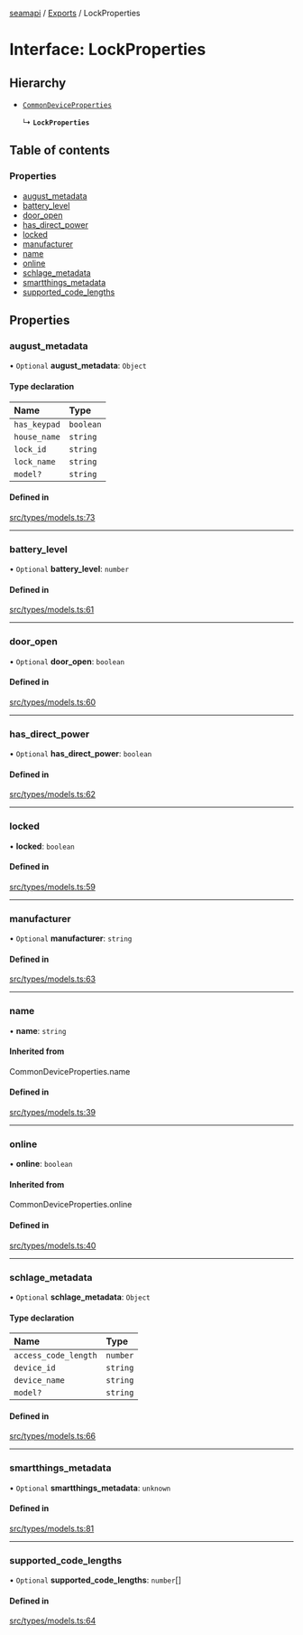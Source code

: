 [seamapi](../README.md) / [Exports](../modules.md) / LockProperties

# Interface: LockProperties

## Hierarchy

- [`CommonDeviceProperties`](../modules.md#commondeviceproperties)

  ↳ **`LockProperties`**

## Table of contents

### Properties

- [august\_metadata](LockProperties.md#august_metadata)
- [battery\_level](LockProperties.md#battery_level)
- [door\_open](LockProperties.md#door_open)
- [has\_direct\_power](LockProperties.md#has_direct_power)
- [locked](LockProperties.md#locked)
- [manufacturer](LockProperties.md#manufacturer)
- [name](LockProperties.md#name)
- [online](LockProperties.md#online)
- [schlage\_metadata](LockProperties.md#schlage_metadata)
- [smartthings\_metadata](LockProperties.md#smartthings_metadata)
- [supported\_code\_lengths](LockProperties.md#supported_code_lengths)

## Properties

### august\_metadata

• `Optional` **august\_metadata**: `Object`

#### Type declaration

| Name | Type |
| :------ | :------ |
| `has_keypad` | `boolean` |
| `house_name` | `string` |
| `lock_id` | `string` |
| `lock_name` | `string` |
| `model?` | `string` |

#### Defined in

[src/types/models.ts:73](https://github.com/seamapi/javascript/blob/main/src/types/models.ts#L73)

___

### battery\_level

• `Optional` **battery\_level**: `number`

#### Defined in

[src/types/models.ts:61](https://github.com/seamapi/javascript/blob/main/src/types/models.ts#L61)

___

### door\_open

• `Optional` **door\_open**: `boolean`

#### Defined in

[src/types/models.ts:60](https://github.com/seamapi/javascript/blob/main/src/types/models.ts#L60)

___

### has\_direct\_power

• `Optional` **has\_direct\_power**: `boolean`

#### Defined in

[src/types/models.ts:62](https://github.com/seamapi/javascript/blob/main/src/types/models.ts#L62)

___

### locked

• **locked**: `boolean`

#### Defined in

[src/types/models.ts:59](https://github.com/seamapi/javascript/blob/main/src/types/models.ts#L59)

___

### manufacturer

• `Optional` **manufacturer**: `string`

#### Defined in

[src/types/models.ts:63](https://github.com/seamapi/javascript/blob/main/src/types/models.ts#L63)

___

### name

• **name**: `string`

#### Inherited from

CommonDeviceProperties.name

#### Defined in

[src/types/models.ts:39](https://github.com/seamapi/javascript/blob/main/src/types/models.ts#L39)

___

### online

• **online**: `boolean`

#### Inherited from

CommonDeviceProperties.online

#### Defined in

[src/types/models.ts:40](https://github.com/seamapi/javascript/blob/main/src/types/models.ts#L40)

___

### schlage\_metadata

• `Optional` **schlage\_metadata**: `Object`

#### Type declaration

| Name | Type |
| :------ | :------ |
| `access_code_length` | `number` |
| `device_id` | `string` |
| `device_name` | `string` |
| `model?` | `string` |

#### Defined in

[src/types/models.ts:66](https://github.com/seamapi/javascript/blob/main/src/types/models.ts#L66)

___

### smartthings\_metadata

• `Optional` **smartthings\_metadata**: `unknown`

#### Defined in

[src/types/models.ts:81](https://github.com/seamapi/javascript/blob/main/src/types/models.ts#L81)

___

### supported\_code\_lengths

• `Optional` **supported\_code\_lengths**: `number`[]

#### Defined in

[src/types/models.ts:64](https://github.com/seamapi/javascript/blob/main/src/types/models.ts#L64)
